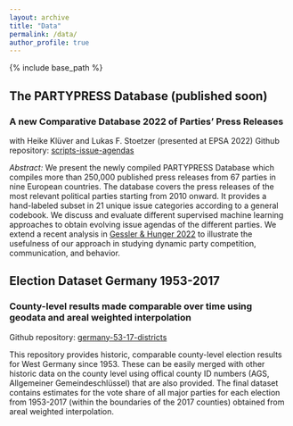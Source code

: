 ```yaml
---
layout: archive
title: "Data"
permalink: /data/
author_profile: true
---
```


{% include base_path %}

## The PARTYPRESS Database (published soon)
### A new Comparative Database 2022 of Parties’ Press Releases 
with Heike Klüver and Lukas F. Stoetzer (presented at EPSA 2022)
Github repository: [scripts-issue-agendas](https://github.com/cornelius-erfort/scripts-issue-agendas)

*Abstract:* We present the newly compiled PARTYPRESS Database which compiles more than 250,000 published press releases from 67 parties in nine European countries. The database covers the press releases of the most relevant political parties starting from 2010 onward. It provides a hand-labeled subset in 21 unique issue categories according to a general codebook. We discuss and evaluate different supervised machine learning approaches to obtain evolving issue agendas of the different parties. We extend a recent analysis in [Gessler & Hunger 2022](https://doi.org/10.1017/psrm.2021.64) to illustrate the usefulness of our approach in studying dynamic party competition, communication, and behavior.


## Election Dataset Germany 1953-2017
### County-level results made comparable over time using geodata and areal weighted interpolation
Github repository: [germany-53-17-districts](https://github.com/cornelius-erfort/germany-53-17-districts)

This repository provides historic, comparable county-level election results for West Germany since 1953. These can be easily merged with other historic data on the county level using offical county ID numbers (AGS, Allgemeiner Gemeindeschlüssel) that are also provided. The final dataset contains estimates for the vote share of all major parties for each election from 1953-2017 (within the boundaries of the 2017 counties) obtained from areal weighted interpolation. 
